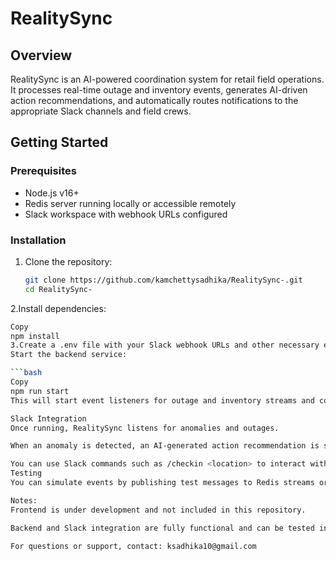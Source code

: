 # RealitySync

## Overview

RealitySync is an AI-powered coordination system for retail field operations.  
It processes real-time outage and inventory events, generates AI-driven action recommendations, and automatically routes notifications to the appropriate Slack channels and field crews.

## Getting Started

### Prerequisites

- Node.js v16+
- Redis server running locally or accessible remotely
- Slack workspace with webhook URLs configured

### Installation

1. Clone the repository:

   ```bash
   git clone https://github.com/kamchettysadhika/RealitySync-.git
   cd RealitySync-
2.Install dependencies:

```bash
Copy
npm install
3.Create a .env file with your Slack webhook URLs and other necessary environment variables.
Start the backend service:

```bash
Copy
npm run start
This will start event listeners for outage and inventory streams and connect to Slack for notifications.

Slack Integration
Once running, RealitySync listens for anomalies and outages.

When an anomaly is detected, an AI-generated action recommendation is sent to the relevant Slack channel automatically.

You can use Slack commands such as /checkin <location> to interact with RealitySync and track crew check-ins.
Testing
You can simulate events by publishing test messages to Redis streams or using provided test scripts.

Notes:
Frontend is under development and not included in this repository.

Backend and Slack integration are fully functional and can be tested independently.

For questions or support, contact: ksadhika10@gmail.com


